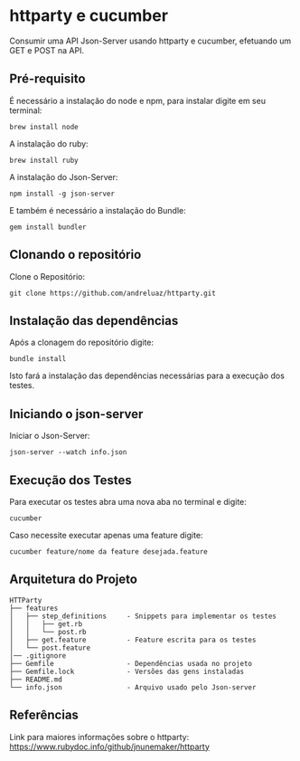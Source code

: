# httparty e cucumber
Consumir uma API Json-Server usando httparty e cucumber, efetuando um GET e POST na API.

## Pré-requisito

É necessário a instalação do node e npm, para instalar digite em seu terminal:

```
brew install node
```

A instalação do ruby:

```
brew install ruby
```

A instalação do Json-Server:

```
npm install -g json-server
```

E também é necessário a instalação do Bundle:

```
gem install bundler
```

## Clonando o repositório

Clone o Repositório:
```
git clone https://github.com/andreluaz/httparty.git
```

## Instalação das dependências

Após a clonagem do repositório digite:
```
bundle install
```

Isto fará a instalação das dependências necessárias para a execução dos testes.

## Iniciando o json-server

Iniciar o Json-Server:

```
json-server --watch info.json
```

## Execução dos Testes

Para executar os testes abra uma nova aba no terminal e digite:

```
cucumber
```

Caso necessite executar apenas uma feature digite:

```
cucumber feature/nome da feature desejada.feature
```

## Arquitetura do Projeto

```
HTTParty
├── features
│   ├── step_definitions     - Snippets para implementar os testes
│   │   ├── get.rb
│   │   └── post.rb
│   ├── get.feature          - Feature escrita para os testes
│   └── post.feature
│── .gitignore
├── Gemfile                  - Dependências usada no projeto
├── Gemfile.lock             - Versões das gens instaladas
├── README.md   
└── info.json                - Arquivo usado pelo Json-server
```

## Referências

Link para maiores informações sobre o httparty: https://www.rubydoc.info/github/jnunemaker/httparty
